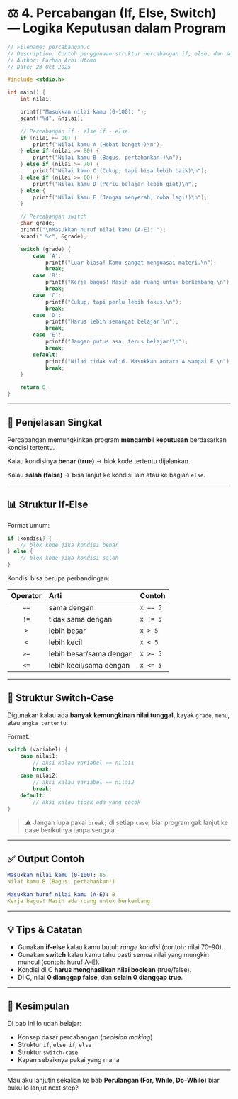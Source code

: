 
#  ⚖️ 4. Percabangan (If, Else, Switch) — Logika Keputusan dalam Program

```c
// Filename: percabangan.c
// Description: Contoh penggunaan struktur percabangan if, else, dan switch
// Author: Farhan Arbi Utomo
// Date: 23 Oct 2025

#include <stdio.h>

int main() {
    int nilai;

    printf("Masukkan nilai kamu (0-100): ");
    scanf("%d", &nilai);

    // Percabangan if - else if - else
    if (nilai >= 90) {
        printf("Nilai kamu A (Hebat banget!)\n");
    } else if (nilai >= 80) {
        printf("Nilai kamu B (Bagus, pertahankan!)\n");
    } else if (nilai >= 70) {
        printf("Nilai kamu C (Cukup, tapi bisa lebih baik)\n");
    } else if (nilai >= 60) {
        printf("Nilai kamu D (Perlu belajar lebih giat)\n");
    } else {
        printf("Nilai kamu E (Jangan menyerah, coba lagi!)\n");
    }

    // Percabangan switch
    char grade;
    printf("\nMasukkan huruf nilai kamu (A-E): ");
    scanf(" %c", &grade);

    switch (grade) {
        case 'A':
            printf("Luar biasa! Kamu sangat menguasai materi.\n");
            break;
        case 'B':
            printf("Kerja bagus! Masih ada ruang untuk berkembang.\n");
            break;
        case 'C':
            printf("Cukup, tapi perlu lebih fokus.\n");
            break;
        case 'D':
            printf("Harus lebih semangat belajar!\n");
            break;
        case 'E':
            printf("Jangan putus asa, terus belajar!\n");
            break;
        default:
            printf("Nilai tidak valid. Masukkan antara A sampai E.\n");
            break;
    }

    return 0;
}
```

---

## 🧠 Penjelasan Singkat

Percabangan memungkinkan program **mengambil keputusan** berdasarkan kondisi tertentu.

Kalau kondisinya **benar (true)** → blok kode tertentu dijalankan.

Kalau **salah (false)** → bisa lanjut ke kondisi lain atau ke bagian `else`.

---

## 📊 Struktur If-Else

Format umum:

```c
if (kondisi) {
    // blok kode jika kondisi benar
} else {
    // blok kode jika kondisi salah
}
```

Kondisi bisa berupa perbandingan:

| Operator | Arti                    | Contoh   |
| :------: | :---------------------- | :------- |
|   `==`   | sama dengan             | `x == 5` |
|   `!=`   | tidak sama dengan       | `x != 5` |
|    `>`   | lebih besar             | `x > 5`  |
|    `<`   | lebih kecil             | `x < 5`  |
|   `>=`   | lebih besar/sama dengan | `x >= 5` |
|   `<=`   | lebih kecil/sama dengan | `x <= 5` |

---

## 🧩 Struktur Switch-Case

Digunakan kalau ada **banyak kemungkinan nilai tunggal**, kayak `grade`, `menu`, atau `angka tertentu`.

Format:

```c
switch (variabel) {
    case nilai1:
        // aksi kalau variabel == nilai1
        break;
    case nilai2:
        // aksi kalau variabel == nilai2
        break;
    default:
        // aksi kalau tidak ada yang cocok
}
```

> ⚠️ Jangan lupa pakai `break;` di setiap `case`, biar program gak lanjut ke case berikutnya tanpa sengaja.

---

## ✅ Output Contoh

```yaml
Masukkan nilai kamu (0-100): 85
Nilai kamu B (Bagus, pertahankan!)

Masukkan huruf nilai kamu (A-E): B
Kerja bagus! Masih ada ruang untuk berkembang.
```

---

## 💡 Tips & Catatan

* Gunakan **if-else** kalau kamu butuh *range kondisi* (contoh: nilai 70–90).
* Gunakan **switch** kalau kamu tahu pasti semua nilai yang mungkin muncul (contoh: huruf A–E).
* Kondisi di C **harus menghasilkan nilai boolean** (true/false).
* Di C, nilai **0 dianggap false**, dan **selain 0 dianggap true**.

---

## 🚀 Kesimpulan

Di bab ini lo udah belajar:

* Konsep dasar percabangan (*decision making*)
* Struktur `if`, `else if`, `else`
* Struktur `switch-case`
* Kapan sebaiknya pakai yang mana


---

Mau aku lanjutin sekalian ke bab **Perulangan (For, While, Do-While)** biar buku lo lanjut next step?
